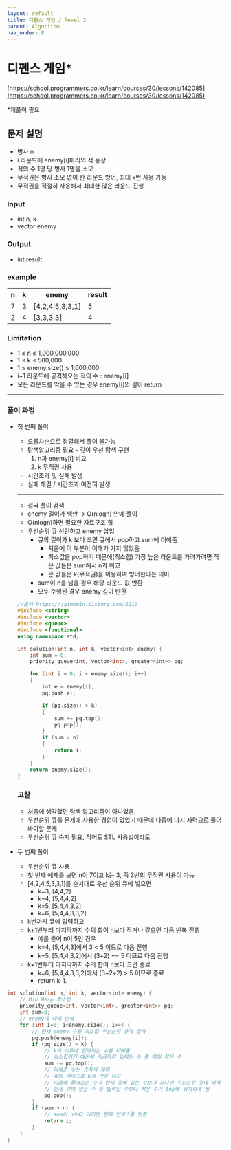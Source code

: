 ```yaml
---
layout: default
title: 디펜스 게임 / level 2
parent: Algorithm
nav_order: 8
---
```


# 디펜스 게임*

[https://school.programmers.co.kr/learn/courses/30/lessons/142085](https://school.programmers.co.kr/learn/courses/30/lessons/142085)

*재풀이 필요

## 문제 설명

- 병사 n
- i 라운드에 enemy[i]마리의 적 등장
- 적의 수 1명 당 병사 1명을 소모
- 무적권은 병사 소모 없이 한 라운드 방어, 최대 k번 사용 가능
- 무적권을 적절히 사용해서 최대한 많은 라운드 진행

### Input

- int n, k
- vector<int> enemy

### Output

- int result

### example

| n | k | enemy | result |
| --- | --- | --- | --- |
| 7 | 3 | [4,2,4,5,3,3,1] | 5 |
| 2 | 4 | [3,3,3,3] | 4 |

### Limitation

- 1 ≤ n ≤ 1,000,000,000
- 1 ≤ k ≤ 500,000
- 1 ≤ enemy.size() ≤ 1,000,000
- i+1 라운드에 공격해오는 적의 수 : enemy[i]
- 모든 라운드를 막을 수 있는 경우 enemy[i]의 길이 return

---

### 풀이 과정

- 첫 번째 풀이
    - 오름차순으로 정렬해서 풀이 불가능
    - 탐색알고리즘 필요 - 깊이 우선 탐색 구현
        1. n과 enemy[i] 비교
        2. k 무적권 사용
    - 시간초과 및 실패 발생
    - 실패 해결 / 시간초과 여전히 발생
    
    ---
    
    - 결국 풀이 검색
    - enemy 길이가 백만 → O(nlogn) 안에 풀이
    - O(nlogn)하면 필요한 자료구조 힙
    - 우선순위 큐 선언하고 enemy 삽입
        - 큐의 길이가 k 보다 크면 큐에서 pop하고 sum에 더해줌
            - 처음에 이 부분이 이해가 가지 않았음
            - 최소값을 pop하기 때문에(최소힙) 가장 높은 라운드를 가려가려면 작은 값들은 sum해서 n과 비교
            - 큰 값들은 k(무적권)을 이용하여 방어한다는 의미
        - sum이 n을 넘을 경우 해당 라운드 값 반환
        - 모두 수행된 경우 enemy 길이 반환
    
    ```cpp
    //출처 https://jaimemin.tistory.com/2210
    #include <string>
    #include <vector>
    #include <queue>
    #include <functional>
    using namespace std;
    
    int solution(int n, int k, vector<int> enemy) {
        int sum = 0;
        priority_queue<int, vector<int>, greater<int>> pq;
    
        for (int i = 0; i < enemy.size(); i++)
        {
            int e = enemy[i];
            pq.push(e);
    
            if (pq.size() > k)
            {
                sum += pq.top();
                pq.pop();
            }
            if (sum > n)
            {
                return i;
            }
        }
        return enemy.size();
    }
    ```
    
    ### 고찰
    
    - 처음에 생각했던 탐색 알고리즘이 아니었음.
    - 우선순위 큐를 문제에 사용한 경험이 없었기 때문에 나중에 다시 자력으로 풀어봐야할 문제
    - 우선순위 큐 숙지 필요, 적어도 STL 사용법이라도
    
- 두 번째 풀이
    - 우선순위 큐 사용
    - 첫 번째 예제를 보면 n이 7이고 k는 3, 즉 3번의 무적권 사용이 가능
    - [4,2,4,5,3,3,1]를 순서대로 우선 순위 큐에 넣으면
        - k=3, [4,4,2]
        - k=4, [5,4,4,2]
        - k=5, [5,4,4,3,2]
        - k=6, [5,4,4,3,3,2]
    - k번까지 큐에 입력하고
    - k+1번부터 마지막까지 수의 합이 n보다 작거나 같으면 다음 반복 진행
        - 예를 들어 n이 5인 경우
        - k=4,  [5,4,4,3]에서 3 < 5 이므로 다음 진행
        - k=5,  [5,4,4,3,2]에서 (3+2) == 5 이므로 다음 진행
    - k+1번부터 마지막까지 수의 합이 n보다 크면 종료
        - k=6, [5,4,4,3,3,2]에서 (3+2+2) > 5 이므로 종료
        - return k-1.
```cpp
int solution(int n, int k, vector<int> enemy) {
    // Min Heap 최소힙
    priority_queue<int, vector<int>, greater<int>> pq;
    int sum=0;
    // enemy에 대해 반복
    for (int i=0; i<enemy.size(); i++) {
        // 현재 enemy 수를 최소힙 우선순위 큐에 입력
        pq.push(enemy[i]);
        if (pq.size() > k) {
            // k개 이후에 입력되는 수를 더해줌
            // 최소힙이기 때문에 지금까지 입력된 수 중 제일 작은 수
            sum += pq.top();
            // 더해준 수는 큐에서 제외
            // 큐의 사이즈를 k개 만큼 유지
            // 다음에 들어오는 수가 현재 큐에 있는 수보다 크다면 우선순위 큐에 의해 정렬되어
            // 현재 큐에 있는 수 중 입력된 수보다 작은 수가 top에 위치하게 됨
            pq.pop();
        }
        if (sum > n) {
            // sum이 n보다 커지면 현재 인덱스를 반환
            return i;
        }
    }
}
```